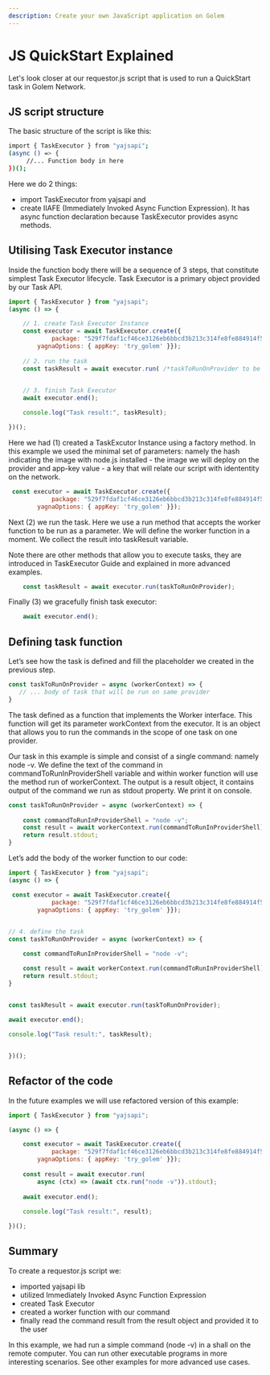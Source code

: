 ```yaml
---
description: Create your own JavaScript application on Golem
---
```


# JS QuickStart Explained

Let's look closer at our requestor.js script that is used to run a QuickStart task in Golem Network.

## JS script structure
The basic structure of the script is like this:

```bash
import { TaskExecutor } from "yajsapi";
(async () => {
  	 //... Function body in here 
})();
```

Here we do 2 things:

* import TaskExecutor from yajsapi and 
* create IIAFE (Immediately Invoked Async Function Expression). It has async function declaration because TaskExecutor provides async methods.


## Utilising Task Executor instance

Inside the function body there will be a sequence of 3 steps, that constitute simplest Task Executor lifecycle. Task Executor is a primary object provided by our Task API.  

```js
import { TaskExecutor } from "yajsapi";
(async () => {

	// 1. create Task Executor Instance
	const executor = await TaskExecutor.create({
    		package: "529f7fdaf1cf46ce3126eb6bbcd3b213c314fe8fe884914f5d1106d4",    
		yagnaOptions: { appKey: 'try_golem' }});
	
	// 2. run the task
	const taskResult = await executor.run( /*taskToRunOnProvider to be provideed here */);

	
	// 3. finish Task Executor
	await executor.end();

	console.log("Task result:", taskResult);

})();
```

Here we had (1) created a TaskExcutor Instance using a factory method. In this example we used the minimal set of parameters: namely the hash indicating the image with node.js installed - the image we will deploy on the provider and app-key value - a key that will relate our script with idententity on the network.  

```js
 const executor = await TaskExecutor.create({
    		package: "529f7fdaf1cf46ce3126eb6bbcd3b213c314fe8fe884914f5d1106d4",    
		yagnaOptions: { appKey: 'try_golem' }});
```

Next (2) we run the task. Here we use a run method that accepts the worker function to be run as a parameter. We will define the worker function in a moment. We collect the result into taskResult variable. 

Note there are other methods that allow you to execute tasks, they are introduced in TaskExecutor Guide and explained in more advanced examples.


```js
	const taskResult = await executor.run(taskToRunOnProvider);
```

Finally (3) we gracefully finish task executor:

```js
	await executor.end();
```


## Defining task function

Let’s see how the task is defined and fill the placeholder we created in the previous step.

```js
const taskToRunOnProvider = async (workerContext) => {
   // ... body of task that will be run on same provider
}
```

The task defined as a function that implements the Worker interface. This function will get its parameter workContext from the executor. It is an object that allows you to run the commands in the scope of one task on one provider. 


Our task in this example is simple and consist of a single command: namely node -v. We define the text of the command in commandToRunInProviderShell variable and within worker function will use the method run of workerContext. The output is a result object, it contains output of the command we run as stdout property. We print it on console.

```js
const taskToRunOnProvider = async (workerContext) => {
   
	const commandToRunInProviderShell = "node -v";
	const result = await workerContext.run(commandToRunInProviderShell);
	return result.stdout;  
}
```

Let’s  add the body of the worker function to our code:

```js
import { TaskExecutor } from "yajsapi";
(async () => {

 const executor = await TaskExecutor.create({
    		package: "529f7fdaf1cf46ce3126eb6bbcd3b213c314fe8fe884914f5d1106d4",    
		yagnaOptions: { appKey: 'try_golem' }});
	

// 4. define the task  
const taskToRunOnProvider = async (workerContext) => {

	const commandToRunInProviderShell = "node -v";

	const result = await workerContext.run(commandToRunInProviderShell);
	return result.stdout;  
}

	
const taskResult = await executor.run(taskToRunOnProvider);

await executor.end();

console.log("Task result:", taskResult);


})();
```


## Refactor of the code

In the future examples we will use refactored version of this example:

```js
import { TaskExecutor } from "yajsapi";

(async () => {

	const executor = await TaskExecutor.create({
    		package: "529f7fdaf1cf46ce3126eb6bbcd3b213c314fe8fe884914f5d1106d4",    
		yagnaOptions: { appKey: 'try_golem' }});
	
	const result = await executor.run(
		async (ctx) => (await ctx.run("node -v")).stdout);
	
	await executor.end();
	
	console.log("Task result:", result);

})();
```

## Summary

To create a requestor.js script we:

* imported yajsapi lib
* utilized Immediately Invoked Async Function Expression
* created Task Executor
* created a worker function with our command
* finally read the command result from the result object and provided it to the user


In this example, we had run a simple command (node -v) in a shall on the remote computer. You can run other executable programs in more interesting scenarios. See other examples for more advanced use cases.

